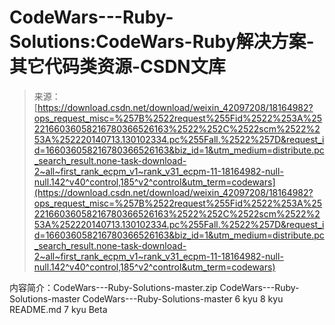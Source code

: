 <!--yml
category: codewars
date: 2022-08-13 11:33:52
-->

# CodeWars---Ruby-Solutions:CodeWars-Ruby解决方案-其它代码类资源-CSDN文库

> 来源：[https://download.csdn.net/download/weixin_42097208/18164982?ops_request_misc=%257B%2522request%255Fid%2522%253A%2522166036058216780366526163%2522%252C%2522scm%2522%253A%252220140713.130102334.pc%255Fall.%2522%257D&request_id=166036058216780366526163&biz_id=1&utm_medium=distribute.pc_search_result.none-task-download-2~all~first_rank_ecpm_v1~rank_v31_ecpm-11-18164982-null-null.142^v40^control,185^v2^control&utm_term=codewars](https://download.csdn.net/download/weixin_42097208/18164982?ops_request_misc=%257B%2522request%255Fid%2522%253A%2522166036058216780366526163%2522%252C%2522scm%2522%253A%252220140713.130102334.pc%255Fall.%2522%257D&request_id=166036058216780366526163&biz_id=1&utm_medium=distribute.pc_search_result.none-task-download-2~all~first_rank_ecpm_v1~rank_v31_ecpm-11-18164982-null-null.142^v40^control,185^v2^control&utm_term=codewars)

内容简介：CodeWars---Ruby-Solutions-master.zip CodeWars---Ruby-Solutions-master CodeWars---Ruby-Solutions-master 6 kyu 8 kyu README.md 7 kyu Beta